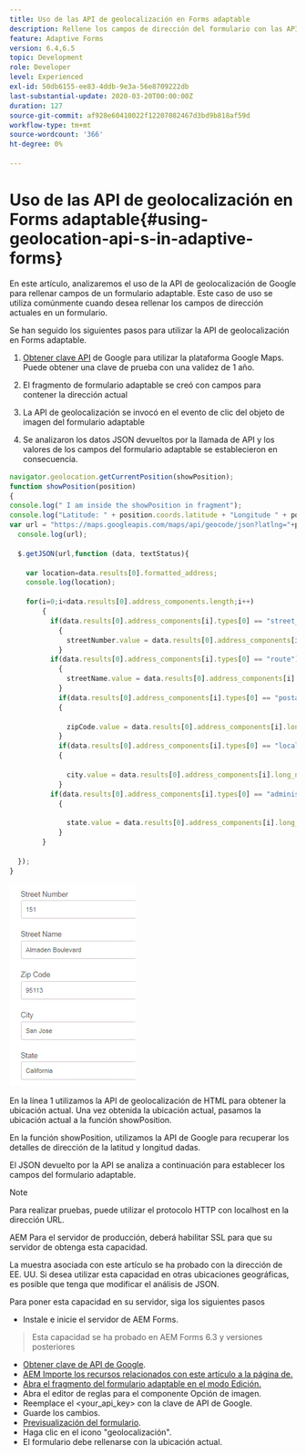 ```yaml
---
title: Uso de las API de geolocalización en Forms adaptable
description: Rellene los campos de dirección del formulario con las API de geolocalización
feature: Adaptive Forms
version: 6.4,6.5
topic: Development
role: Developer
level: Experienced
exl-id: 50db6155-ee83-4ddb-9e3a-56e8709222db
last-substantial-update: 2020-03-20T00:00:00Z
duration: 127
source-git-commit: af928e60410022f12207082467d3bd9b818af59d
workflow-type: tm+mt
source-wordcount: '366'
ht-degree: 0%

---
```


# Uso de las API de geolocalización en Forms adaptable{#using-geolocation-api-s-in-adaptive-forms}

En este artículo, analizaremos el uso de la API de geolocalización de Google para rellenar campos de un formulario adaptable. Este caso de uso se utiliza comúnmente cuando desea rellenar los campos de dirección actuales en un formulario.

Se han seguido los siguientes pasos para utilizar la API de geolocalización en Forms adaptable.

1. [Obtener clave API](https://developers.google.com/maps/documentation/javascript/get-api-key) de Google para utilizar la plataforma Google Maps. Puede obtener una clave de prueba con una validez de 1 año.

1. El fragmento de formulario adaptable se creó con campos para contener la dirección actual

1. La API de geolocalización se invocó en el evento de clic del objeto de imagen del formulario adaptable

1. Se analizaron los datos JSON devueltos por la llamada de API y los valores de los campos del formulario adaptable se establecieron en consecuencia.

```javascript
navigator.geolocation.getCurrentPosition(showPosition);
function showPosition(position) 
{
console.log(" I am inside the showPosition in fragment");
console.log("Latitude: " + position.coords.latitude + "Longitude " + position.coords.longitude);
var url = "https://maps.googleapis.com/maps/api/geocode/json?latlng="+position.coords.latitude+","+position.coords.longitude+"&key=<your_api_key>";
  console.log(url);
  
  $.getJSON(url,function (data, textStatus){
    
    var location=data.results[0].formatted_address;
    console.log(location);
    
    for(i=0;i<data.results[0].address_components.length;i++)
        {
          if(data.results[0].address_components[i].types[0] == "street_number")
            {
              streetNumber.value = data.results[0].address_components[i].long_name;
            }
          if(data.results[0].address_components[i].types[0] == "route")
            {
              streetName.value = data.results[0].address_components[i].long_name;
            }
            if(data.results[0].address_components[i].types[0] == "postal_code")
            {
              
              zipCode.value = data.results[0].address_components[i].long_name;
            }
            if(data.results[0].address_components[i].types[0] == "locality")
            {
              
              city.value = data.results[0].address_components[i].long_name;
            }
          if(data.results[0].address_components[i].types[0] == "administrative_area_level_1")
            {
              
              state.value = data.results[0].address_components[i].long_name;
            }
        }
    
  });
}
```

![Los campos se rellenan con la API de geolocalización](assets/capture-4.gif)

En la línea 1 utilizamos la API de geolocalización de HTML para obtener la ubicación actual. Una vez obtenida la ubicación actual, pasamos la ubicación actual a la función showPosition.

En la función showPosition, utilizamos la API de Google para recuperar los detalles de dirección de la latitud y longitud dadas.

El JSON devuelto por la API se analiza a continuación para establecer los campos del formulario adaptable.

>[!NOTE]
>
>Para realizar pruebas, puede utilizar el protocolo HTTP con localhost en la dirección URL.
>
>AEM Para el servidor de producción, deberá habilitar SSL para que su servidor de obtenga esta capacidad.
>
>La muestra asociada con este artículo se ha probado con la dirección de EE. UU. Si desea utilizar esta capacidad en otras ubicaciones geográficas, es posible que tenga que modificar el análisis de JSON.

Para poner esta capacidad en su servidor, siga los siguientes pasos

* Instale e inicie el servidor de AEM Forms.
> Esta capacidad se ha probado en AEM Forms 6.3 y versiones posteriores
* [Obtener clave de API de Google](https://developers.google.com/maps/documentation/javascript/get-api-key).
* [AEM Importe los recursos relacionados con este artículo a la página de.](assets/geolocationapi.zip)
* [Abra el fragmento del formulario adaptable en el modo Edición.](http://localhost:4502/editor.html/content/forms/af/currentaddressfragment.html)
* Abra el editor de reglas para el componente Opción de imagen.
* Reemplace el &lt;your_api_key> con la clave de API de Google.
* Guarde los cambios.
* [Previsualización del formulario](http://localhost:4502/content/dam/formsanddocuments/currentaddressfragment/jcr:content?wcmmode=disabled).
* Haga clic en el icono &quot;geolocalización&quot;.
* El formulario debe rellenarse con la ubicación actual.
